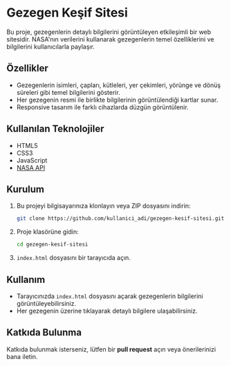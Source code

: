 # Gezegen Keşif Sitesi

Bu proje, gezegenlerin detaylı bilgilerini görüntüleyen etkileşimli bir web sitesidir. NASA'nın verilerini kullanarak gezegenlerin temel özelliklerini ve bilgilerini kullanıcılarla paylaşır.

## Özellikler

- Gezegenlerin isimleri, çapları, kütleleri, yer çekimleri, yörünge ve dönüş süreleri gibi temel bilgilerini gösterir.
- Her gezegenin resmi ile birlikte bilgilerinin görüntülendiği kartlar sunar.
- Responsive tasarım ile farklı cihazlarda düzgün görüntülenir.

## Kullanılan Teknolojiler

- HTML5
- CSS3
- JavaScript
- [NASA API](https://api.le-systeme-solaire.net/rest/bodies/)

## Kurulum

1. Bu projeyi bilgisayarınıza klonlayın veya ZIP dosyasını indirin:
    ```bash
    git clone https://github.com/kullanici_adi/gezegen-kesif-sitesi.git
    ```

2. Proje klasörüne gidin:
    ```bash
    cd gezegen-kesif-sitesi
    ```

3. `index.html` dosyasını bir tarayıcıda açın.

## Kullanım

- Tarayıcınızda `index.html` dosyasını açarak gezegenlerin bilgilerini görüntüleyebilirsiniz.
- Her gezegenin üzerine tıklayarak detaylı bilgilere ulaşabilirsiniz.

## Katkıda Bulunma

Katkıda bulunmak isterseniz, lütfen bir **pull request** açın veya önerilerinizi bana iletin.
